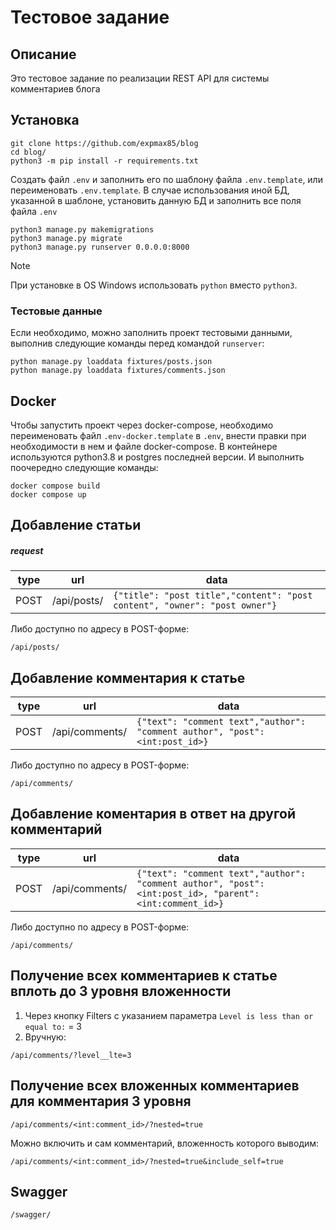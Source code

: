 # Тестовое задание

## Описание
Это тестовое задание по реализации REST API для системы комментариев блога

## Установка

```console
git clone https://github.com/expmax85/blog
cd blog/
python3 -m pip install -r requirements.txt
```
Cоздать файл `.env` и заполнить его по шаблону файла `.env.template`, или переименовать `.env.template`.
В случае использования иной БД, указанной в шаблоне, установить данную БД и заполнить все поля файла `.env`
```console
python3 manage.py makemigrations
python3 manage.py migrate
python3 manage.py runserver 0.0.0.0:8000
```

> [!NOTE]
> При установке в OS Windows использовать `python` вместо `python3`.

### Тестовые данные
Если необходимо, можно заполнить проект тестовыми данными, выполнив следующие команды перед командой `runserver`:
```console
python manage.py loaddata fixtures/posts.json
python manage.py loaddata fixtures/comments.json
```

## Docker

Чтобы запустить проект через docker-compose, необходимо переименовать файл `.env-docker.template` в `.env`, внести правки при необходимости в нем и файле docker-compose.
В контейнере используются python3.8 и postgres последней версии.
И выполнить поочередно следующие команды:
```console
docker compose build
docker compose up
```

## Добавление статьи

##### request
|type|url|data |
|----|---|-----------|
|POST |/api/posts/|`{"title": "post title","content": "post content", "owner": "post owner"}`|

Либо доступно по адресу в POST-форме:
```
/api/posts/
```

## Добавление комментария к статье
|type|url|data |
|----|---|-----------|
|POST |/api/comments/|`{"text": "comment text","author": "comment author", "post": <int:post_id>}`|

Либо доступно по адресу в POST-форме:
```
/api/comments/
```

## Добавление коментария в ответ на другой комментарий
|type|url|data |
|----|---|-----------|
|POST |/api/comments/|`{"text": "comment text","author": "comment author", "post": <int:post_id>, "parent": <int:comment_id>}`|

Либо доступно по адресу в POST-форме:
```
/api/comments/
```

## Получение всех комментариев к статье вплоть до 3 уровня вложенности
1. Через кнопку Filters c указанием параметра `Level is less than or equal to:` = 3
2. Вручную:
```
/api/comments/?level__lte=3
```

## Получение всех вложенных комментариев для комментария 3 уровня
```
/api/comments/<int:comment_id>/?nested=true
```

Можно включить и сам комментарий, вложенность которого выводим:
```
/api/comments/<int:comment_id>/?nested=true&include_self=true
```

## Swagger
```
/swagger/
```
